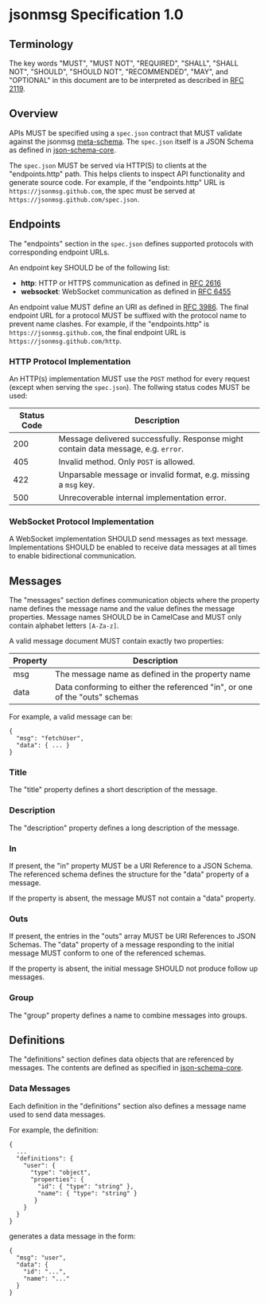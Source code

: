 # jsonmsg Specification 1.0

## Terminology
The key words "MUST", "MUST NOT", "REQUIRED", "SHALL", "SHALL NOT", "SHOULD", "SHOULD NOT", "RECOMMENDED", "MAY", and "OPTIONAL" in this document are to be interpreted as described in [RFC 2119](https://tools.ietf.org/html/rfc2119).

## Overview
APIs MUST be specified using a `spec.json` contract that MUST validate against the jsonmsg [meta-schema](meta.json).
The `spec.json` itself is a JSON Schema as defined in [json-schema-core](http://json-schema.org/latest/json-schema-core.html).

The `spec.json` MUST be served via HTTP(S) to clients at the "endpoints.http" path.
This helps clients to inspect API functionality and generate source code.
For example, if the "endpoints.http" URL is `https://jsonmsg.github.com`, the spec must be served at `https://jsonmsg.github.com/spec.json`.


## Endpoints
The "endpoints" section in the `spec.json` defines supported protocols with corresponding endpoint URLs.

An endpoint key SHOULD be of the following list:

- **http**: HTTP or HTTPS communication as defined in [RFC 2616](https://tools.ietf.org/html/rfc2616)
- **websocket**: WebSocket communication as defined in [RFC 6455](https://tools.ietf.org/html/rfc6455)

An endpoint value MUST define an URI as defined in [RFC 3986](https://tools.ietf.org/html/rfc3986).
The final endpoint URL for a protocol MUST be suffixed with the protocol name to prevent name clashes.
For example, if the "endpoints.http" is `https://jsonmsg.github.com`, the final endpoint URL is `https://jsonmsg.github.com/http`.

### HTTP Protocol Implementation
An HTTP(s) implementation MUST use the `POST` method for every request (except when serving the `spec.json`).
The follwing status codes MUST be used:

| Status Code | Description |
|---|---|
| 200 | Message delivered successfully. Response might contain data message, e.g. `error`. |
| 405 | Invalid method. Only `POST` is allowed. |
| 422 | Unparsable message or invalid format, e.g. missing a `msg` key. |
| 500 | Unrecoverable internal implementation error. |

### WebSocket Protocol Implementation
A WebSocket implementation SHOULD send messages as text message.
Implementations SHOULD be enabled to receive data messages at all times to enable bidirectional communication.

## Messages
The "messages" section defines communication objects where the property name defines the message name and the value defines the message properties.
Message names SHOULD be in CamelCase and MUST only contain alphabet letters `[A-Za-z]`.

A valid message document MUST contain exactly two properties:

| Property | Description |
|---|---|
| msg | The message name as defined in the property name |
| data | Data conforming to either the referenced "in", or one of the "outs" schemas |

For example, a valid message can be:
```
{
  "msg": "fetchUser",
  "data": { ... }
}
```

### Title
The "title" property defines a short description of the message.

### Description
The "description" property defines a long description of the message.

### In
If present, the "in" property MUST be a URI Reference to a JSON Schema.
The referenced schema defines the structure for the "data" property of a message.

If the property is absent, the message MUST not contain a "data" property.

### Outs
If present, the entries in the "outs" array MUST be URI References to JSON Schemas.
The "data" property of a message responding to the initial message MUST conform to one of the referenced schemas.

If the property is absent, the initial message SHOULD not produce follow up messages.

### Group
The "group" property defines a name to combine messages into groups.

## Definitions
The "definitions" section defines data objects that are referenced by messages.
The contents are defined as specified in [json-schema-core](http://json-schema.org/latest/json-schema-core.html).

### Data Messages
Each definition in the "definitions" section also defines a message name used to send data messages.

For example, the definition:
```
{
  ...
  "definitions": {
    "user": {
      "type": "object",
      "properties": {
        "id": { "type": "string" },
        "name": { "type": "string" }
       }
    }
  }
}
```
generates a data message in the form:
```
{
  "msg": "user",
  "data": {
    "id": "...",
    "name": "..."
  }
}
```
